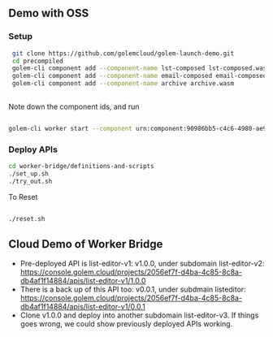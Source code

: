 ## Demo with OSS

### Setup

```bash
 git clone https://github.com/golemcloud/golem-launch-demo.git
 cd precompiled
 golem-cli component add --component-name lst-composed lst-composed.wasm
 golem-cli component add --component-name email-composed email-composed.wasm
 golem-cli component add --component-name archive archive.wasm
 
```

Note down the component ids, and run

```bash

golem-cli worker start --component urn:component:90986bb5-c4c6-4980-ae9a-3086f36b360a --worker-name test4 --env 'ARCHIVE_COMPONENT_ID=5f634fe6-026b-4c0b-937b-17fde4da9aa3' --env 'EMAIL_COMPONENT_ID=4b1dc597-01aa-4a53-b902-e9a1586a5c8d'

```

### Deploy APIs

```bash
cd worker-bridge/definitions-and-scripts
./set_up.sh
./try_out.sh
```

To Reset

```bash

./reset.sh

```

## Cloud Demo of Worker Bridge
* Pre-deployed API is list-editor-v1: v1.0.0, under subdomain list-editor-v2: https://console.golem.cloud/projects/2056ef7f-d4ba-4c85-8c8a-db4af1f14884/apis/list-editor-v1/1.0.0
* There is a back up of this API too: v0.0.1, under subdmain listeditor: https://console.golem.cloud/projects/2056ef7f-d4ba-4c85-8c8a-db4af1f14884/apis/list-editor-v1/0.0.1
* Clone v1.0.0 and deploy into another subdomain list-editor-v3. If things goes wrong, we could show previously deployed APIs working.
